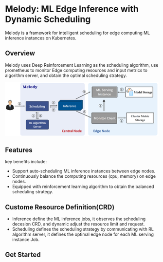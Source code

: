 # Melody: ML Edge Inference with Dynamic Scheduling
Melody is a framework for intelligent scheduling for
edge computing ML inference instances on Kubernetes.

## Overview
Melody uses Deep Reinforcement Learning as the scheduling algorithm, use prometheus to monitor Edge computing resources and input metrics to algorithm server, and obtain the optimal scheduling strategy.

![](./docs/img/overview.png)

## Features
key benefits include:
- Support auto-scheduling ML inference instances between edge nodes.
- Continuously balance the computing resources (cpu, memory) on edge nodes.
- Equipped with reinforcement learning algorithm to obtain the balanced scheduling strategy.

## Custome Resource Definition(CRD)
- Inference define the ML inference jobs, it observes the scheduling decesion CRD, and dynamic adjust the resource limit and request.
- Scheduling defines the scheduling strategy by communicating with  RL algorithm server, it defines the optimal edge node for each ML serving instance Job.
## Get Started
